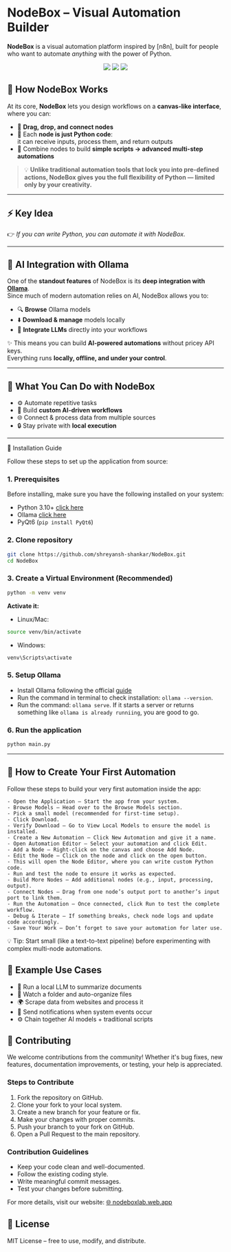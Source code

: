 # NodeBox – Visual Automation Builder

**NodeBox** is a visual automation platform inspired by [n8n], built for people who want to automate *anything* with the power of Python.

<p align="center">
  <img src="https://img.shields.io/badge/Built%20With-Python-blue?style=for-the-badge" />
  <img src="https://img.shields.io/badge/Desktop-Application-orange?style=for-the-badge" />
  <img src="https://img.shields.io/github/license/shreyansh-shankar/NodeBox?style=for-the-badge" />
</p>

## 🎨 How NodeBox Works

At its core, **NodeBox** lets you design workflows on a **canvas-like interface**, where you can:

- 🎯 **Drag, drop, and connect nodes**
- 🧩 Each **node is just Python code**:  
   it can receive inputs, process them, and return outputs
- 🔗 Combine nodes to build **simple scripts → advanced multi-step automations**

> 💡 **Unlike traditional automation tools that lock you into pre-defined actions, NodeBox gives you the full flexibility of Python — limited only by your creativity.**

---

## ⚡ Key Idea  

👉 *If you can write Python, you can automate it with NodeBox.*

---

## 🤖 AI Integration with Ollama  

One of the **standout features** of NodeBox is its **deep integration with [Ollama](https://ollama.com/)**.  
Since much of modern automation relies on AI, NodeBox allows you to:

- 🔍 **Browse** Ollama models  
- ⬇️ **Download & manage** models locally  
- 🔗 **Integrate LLMs** directly into your workflows  

✨ This means you can build **AI-powered automations** without pricey API keys.  
Everything runs **locally, offline, and under your control**.

---

## 🚀 What You Can Do with NodeBox  

- ⚙️ Automate repetitive tasks  
- 🧠 Build **custom AI-driven workflows**  
- 🌐 Connect & process data from multiple sources  
- 🔒 Stay private with **local execution**

---

🚀 Installation Guide

Follow these steps to set up the application from source:

### 1. Prerequisites

Before installing, make sure you have the following installed on your system:

- Python 3.10+ [click here](https://www.python.org/downloads/)
- Ollama [click here](https://ollama.com/)
- PyQt6 (`pip install PyQt6`)

### 2. Clone repository
```bash
git clone https://github.com/shreyansh-shankar/NodeBox.git
cd NodeBox
```

### 3. Create a Virtual Environment (Recommended)
```bash
python -m venv venv
```

**Activate it:**
- Linux/Mac:
```bash
source venv/bin/activate
```

- Windows:
```bash
venv\Scripts\activate
```

### 5. Setup Ollama

- Install Ollama following the official [guide](https://ollama.com/)
- Run the command in terminal to check installation: `ollama --version`.
- Run the command: `ollama serve`. If it starts a server or returns something like `ollama is already runniing`, you are good to go.

### 6. Run the application
```bash
python main.py
```

---

## 🚀 How to Create Your First Automation

Follow these steps to build your very first automation inside the app:
```plaintext
- Open the Application – Start the app from your system.
- Browse Models – Head over to the Browse Models section.
- Pick a small model (recommended for first-time setup).
- Click Download.
- Verify Download – Go to View Local Models to ensure the model is installed.
- Create a New Automation – Click New Automation and give it a name.
- Open Automation Editor – Select your automation and click Edit.
- Add a Node – Right-click on the canvas and choose Add Node.
- Edit the Node – Click on the node and click on the open button.
- This will open the Node Editor, where you can write custom Python code.
- Run and test the node to ensure it works as expected.
- Build More Nodes – Add additional nodes (e.g., input, processing, output).
- Connect Nodes – Drag from one node’s output port to another’s input port to link them.
- Run the Automation – Once connected, click Run to test the complete workflow.
- Debug & Iterate – If something breaks, check node logs and update code accordingly.
- Save Your Work – Don’t forget to save your automation for later use.
```
💡 Tip: Start small (like a text-to-text pipeline) before experimenting with complex multi-node automations.

## 🔧 Example Use Cases
- 🤖 Run a local LLM to summarize documents
- 📂 Watch a folder and auto-organize files
- 🌍 Scrape data from websites and process it
- 🔔 Send notifications when system events occur
- ⚙️ Chain together AI models + traditional scripts

<section id="contributing">
  <h2>🤝 Contributing</h2>
  <p>
    We welcome contributions from the community! Whether it's bug fixes, new features, documentation improvements, or
    testing, your help is appreciated.
  </p>

  <h3>Steps to Contribute</h3>
  <ol>
    <li>Fork the repository on GitHub.</li>
    <li>Clone your fork to your local system.</li>
    <li>Create a new branch for your feature or fix.</li>
    <li>Make your changes with proper commits.</li>
    <li>Push your branch to your fork on GitHub.</li>
    <li>Open a Pull Request to the main repository.</li>
  </ol>

  <h3>Contribution Guidelines</h3>
  <ul>
    <li>Keep your code clean and well-documented.</li>
    <li>Follow the existing coding style.</li>
    <li>Write meaningful commit messages.</li>
    <li>Test your changes before submitting.</li>
  </ul>

  <p>
    For more details, visit our website:  
    <a href="https://nodeboxlab.web.app" target="_blank">🌐 nodeboxlab.web.app</a>
  </p>
</section>

## 📜 License

MIT License – free to use, modify, and distribute.

